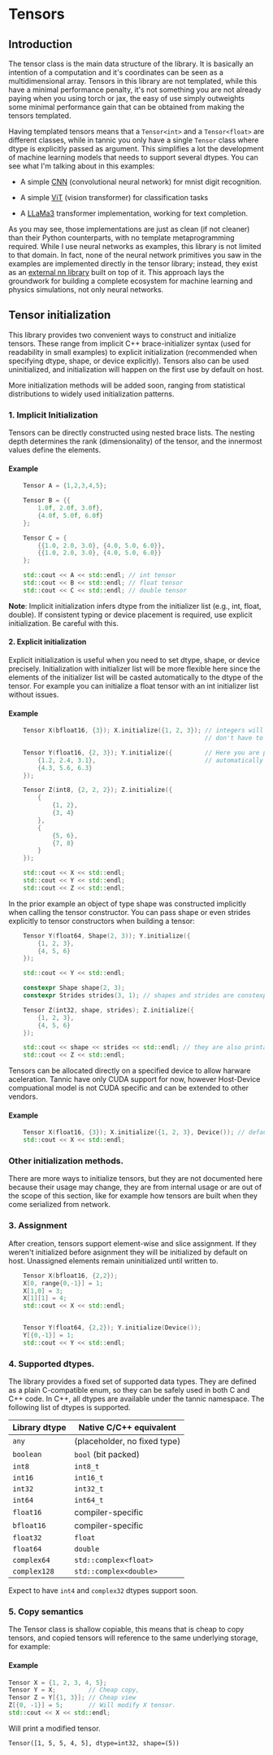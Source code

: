 # Tensors

## Introduction

The tensor class is the main data structure of the library. It is basically an intention of a computation and it's coordinates can be seen as a multidimensional array. Tensors in this library are not templated, while this have a minimal performance penalty, it's not something you are not already paying when you using torch or jax, the easy of use simply outweights some minimal performance gain that can be obtained from making the tensors templated. 

Having templated tensors means that a `Tensor<int>` and a `Tensor<float>` are different classes, while in tannic you only have a single `Tensor` class where dtype is explicitly passed as argument. This simplifies a lot the development of machine learning models that needs to support several dtypes. You can see what I'm talking about in this examples:

* A simple [CNN](https://github.com/entropy-flux/cnn-server-example/blob/main/models/cnn.hpp) (convolutional neural network) for mnist digit recognition.

* A simple [ViT](https://github.com/entropy-flux/vit-server-example/blob/main/model/vit.hpp) (vision transformer) for classification tasks

* A [LLaMa3](https://github.com/entropy-flux/llama3-server-example/blob/main/include/llama3.hpp) transformer implementation, working for text completion.

As you may see, those implementations are just as clean (if not cleaner) than their Python counterparts, with no template metaprogramming required. While I use neural networks as examples, this library is not limited to that domain. In fact, none of the neural network primitives you saw in the examples are implemented directly in the tensor library; instead, they exist as an [external nn library](https://github.com/entropy-flux/Tannic-NN) built on top of it. This approach lays the groundwork for building a complete ecosystem for machine learning and physics simulations, not only neural networks.


## Tensor initialization

This library provides two convenient ways to construct and initialize tensors. These range from implicit C++ brace-initializer syntax (used for readability in small examples) to explicit initialization (recommended when specifying dtype, shape, or device explicitly). Tensors also can be used uninitialized, and initialization will happen on the first use by default on host.

More initialization methods will be added soon, ranging from statistical distributions to widely used initialization patterns.


### 1. Implicit Initialization

Tensors can be directly constructed using nested brace lists. The nesting depth determines the rank (dimensionality) of the tensor, and the innermost values define the elements.

#### Example

```cpp 
    Tensor A = {1,2,3,4,5};

    Tensor B = {{
        1.0f, 2.0f, 3.0f}, 
        {4.0f, 5.0f, 6.0f}
    }; 

    Tensor C = {
        {{1.0, 2.0, 3.0}, {4.0, 5.0, 6.0}},
        {{1.0, 2.0, 3.0}, {4.0, 5.0, 6.0}}
    };

    std::cout << A << std::endl; // int tensor
    std::cout << B << std::endl; // float tensor
    std::cout << C << std::endl; // double tensor
```

**Note**: Implicit initialization infers dtype from the initializer list (e.g., int, float, double). If consistent typing or device placement is required, use explicit initialization. Be careful with this. 


#### 2. Explicit initialization

Explicit initialization is useful when you need to set dtype, shape, or device precisely. Initialization with initializer list will be more flexible here since the elements of the initializer list will be casted automatically to the dtype of the tensor. For example you can initialize a float tensor with an int initializer list without issues. 

#### Example

```cpp 
    Tensor X(bfloat16, {3}); X.initialize({1, 2, 3}); // integers will be casted to floats here automatically
                                                      // don't have to worry about the type of the initializer list.

    Tensor Y(float16, {2, 3}); Y.initialize({         // Here you are passing doubles to the tensor but they will be
        {1.2, 2.4, 3.1},                              // automatically casted to float16 type. You
        {4.3, 5.6, 6.3}                                    
    });

    Tensor Z(int8, {2, 2, 2}); Z.initialize({
        {
            {1, 2},
            {3, 4}
        },
        {
            {5, 6},
            {7, 8}
        }
    });

    std::cout << X << std::endl;
    std::cout << Y << std::endl;
    std::cout << Z << std::endl;
```

In the prior example an object of type shape was constructed implicitly when calling the tensor constructor. You can pass shape or even strides explicitly to tensor constructors when building a tensor:

```cpp
    Tensor Y(float64, Shape(2, 3)); Y.initialize({
        {1, 2, 3},
        {4, 5, 6}
    });

    std::cout << Y << std::endl;

    constexpr Shape shape(2, 3);    
    constexpr Strides strides(3, 1); // shapes and strides are constexpr friendly. 

    Tensor Z(int32, shape, strides); Z.initialize({
        {1, 2, 3},
        {4, 5, 6}
    });

    std::cout << shape << strides << std::endl; // they are also printable.
    std::cout << Z << std::endl;
```

Tensors can be allocated directly on a specified device to allow harware aceleration. Tannic have only CUDA support for now, however Host-Device compuational model is not CUDA specific and can be extended to other vendors.

#### Example

```cpp
    Tensor X(float16, {3}); X.initialize({1, 2, 3}, Device()); // defaults to 0. 
    std::cout << X << std::endl;
```

### Other initialization methods.

There are more ways to initialize tensors, but they are not documented here because their usage may change, they are from internal usage or are out of the scope of this section, like for example how tensors are built when they come serialized from network. 

### 3. Assignment

After creation, tensors support element-wise and slice assignment. If they weren't initialized before asignment they will be initialized by default on host. Unassigned elements remain uninitialized until written to.

```cpp
    Tensor X(bfloat16, {2,2});   
    X[0, range{0,-1}] = 1; 
    X[1,0] = 3;
    X[1][1] = 4; 
    std::cout << X << std::endl;


    Tensor Y(float64, {2,2}); Y.initialize(Device());  
    Y[{0,-1}] = 1; 
    std::cout << Y << std::endl; 
```

### 4. Supported dtypes.

The library provides a fixed set of supported data types. They are defined as a plain C-compatible enum, so they can be safely used in both C and C++ code. In C++, all dtypes are available under the tannic namespace. The following list of dtypes is supported. 

| Library dtype | Native C/C++ equivalent           |
| ------------- | --------------------------------- |
| `any`         | (placeholder, no fixed type)      |
| `boolean`     | `bool` (bit packed)               |
| `int8`        | `int8_t`                          |
| `int16`       | `int16_t`                         |
| `int32`       | `int32_t`                         |
| `int64`       | `int64_t`                         |
| `float16`     | compiler-specific                 |
| `bfloat16`    | compiler-specific                 |
| `float32`     | `float`                           |
| `float64`     | `double`                          |
| `complex64`   | `std::complex<float>`             |
| `complex128`  | `std::complex<double>`            | 

Expect to have `int4` and `complex32` dtypes support soon. 

### 5. Copy semantics

The Tensor class is shallow copiable, this means that is cheap to copy tensors, and copied tensors will reference to the same underlying storage, for example:


#### Example

```cpp
Tensor X = {1, 2, 3, 4, 5};
Tensor Y = X;         // Cheap copy,  
Tensor Z = Y[{1, 3}]; // Cheap view
Z[{0, -1}] = 5;       // Will modify X tensor.
std::cout << X << std::endl; 
```

Will print a modified tensor.

```
Tensor([1, 5, 5, 4, 5], dtype=int32, shape=(5))
```